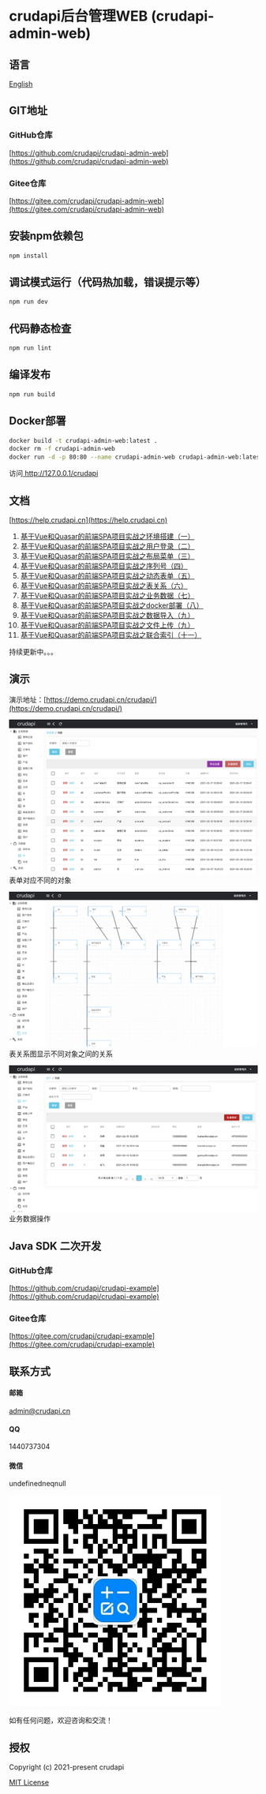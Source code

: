 # crudapi后台管理WEB (crudapi-admin-web)

## 语言
[English](README.md)

## GIT地址
### GitHub仓库
[https://github.com/crudapi/crudapi-admin-web](https://github.com/crudapi/crudapi-admin-web)

### Gitee仓库
[https://gitee.com/crudapi/crudapi-admin-web](https://gitee.com/crudapi/crudapi-admin-web)

## 安装npm依赖包
```bash
npm install
```

## 调试模式运行（代码热加载，错误提示等）
```bash
npm run dev
```

## 代码静态检查
```bash
npm run lint
```

## 编译发布
```bash
npm run build
```

## Docker部署
```bash
docker build -t crudapi-admin-web:latest .
docker rm -f crudapi-admin-web
docker run -d -p 80:80 --name crudapi-admin-web crudapi-admin-web:latest
```
访问[ http://127.0.0.1/crudapi ](http://127.0.0.1/crudapi)


## 文档

[https://help.crudapi.cn](https://help.crudapi.cn)

1. [ 基于Vue和Quasar的前端SPA项目实战之环境搭建（一）](https://help.crudapi.cn/crudapi-admin-web/helloworld.html)
2. [ 基于Vue和Quasar的前端SPA项目实战之用户登录（二）](https://help.crudapi.cn/crudapi-admin-web/login.html)
3. [ 基于Vue和Quasar的前端SPA项目实战之布局菜单（三）](https://help.crudapi.cn/crudapi-admin-web/layout.html)
4. [ 基于Vue和Quasar的前端SPA项目实战之序列号（四）](https://help.crudapi.cn/crudapi-admin-web/sequence.html)
5. [ 基于Vue和Quasar的前端SPA项目实战之动态表单（五）](https://help.crudapi.cn/crudapi-admin-web/metadatatable.html)
6. [ 基于Vue和Quasar的前端SPA项目实战之表关系（六）](https://help.crudapi.cn/crudapi-admin-web/metadatarelation.html)
7. [ 基于Vue和Quasar的前端SPA项目实战之业务数据（七）](https://help.crudapi.cn/crudapi-admin-web/business.html)
8. [ 基于Vue和Quasar的前端SPA项目实战之docker部署（八）](https://help.crudapi.cn/crudapi-admin-web/docker.html)
9. [ 基于Vue和Quasar的前端SPA项目实战之数据导入（九）](https://help.crudapi.cn/crudapi-admin-web/import.html)
10. [ 基于Vue和Quasar的前端SPA项目实战之文件上传（九）](https://help.crudapi.cn/crudapi-admin-web/fileupload.html)
11. [ 基于Vue和Quasar的前端SPA项目实战之联合索引（十一）](https://help.crudapi.cn/crudapi-admin-web/unionindex.html)

持续更新中。。。

## 演示
演示地址：[https://demo.crudapi.cn/crudapi/](https://demo.crudapi.cn/crudapi/)

![table](./img/table.png)
表单对应不同的对象

![relation](./img/relation.png)
表关系图显示不同对象之间的关系

![customer](./img/customer.png)
业务数据操作

## Java SDK 二次开发
### GitHub仓库
[https://github.com/crudapi/crudapi-example](https://github.com/crudapi/crudapi-example)

### Gitee仓库
[https://gitee.com/crudapi/crudapi-example](https://gitee.com/crudapi/crudapi-example)


## 联系方式
#### 邮箱
admin@crudapi.cn

#### QQ
1440737304

#### 微信
undefinedneqnull

![undefinedneqnull](./img/crudapiweixin.jpeg)

如有任何问题，欢迎咨询和交流！

## 授权

Copyright (c) 2021-present crudapi

[MIT License](https://baike.baidu.com/item/MIT许可证)
